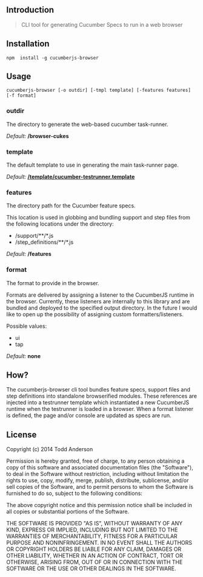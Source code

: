 Introduction
---
> CLI tool for generating Cucumber Specs to run in a web browser

Installation
---
```
npm  install -g cucumberjs-browser
```

Usage
---
```
cucumberjs-browser [-o outdir] [-tmpl template] [-features features] [-f format]
```

### outdir
The directory to generate the web-based cucumber task-runner.

_Default:_ __/browser-cukes__

### template
The default template to use in generating the main task-runner page.

_Default:_ [__/template/cucumber-testrunner.template__](https://github.com/bustardcelly/cucumberjs-browser/template/cucumber-testrunner.template)

### features
The directory path for the Cucumber feature specs.

This location is used in globbing and bundling support and step files from the following locations under the directory:

* /support/**/*.js
* /step_definitions/**/*.js

_Default:_ __/features__

### format
The format to provide in the browser.

Formats are delivered by assigning a listener to the CucumberJS runtime in the browser. Currently, these listeners are internally to this library and are bundled and deployed to the specified output directory. In the future I would like to open up the possibility of assigning custom formatters/listeners.

Possible values:

* ui
* tap

_Default:_ __none__

How?
---
The cucumberjs-browser cli tool bundles feature specs, support files and step definitions into standalone browserified modules. These references are injected into a testrunner template which instantiated a new CucumberJS runtime when the testrunner is loaded in a browser. When a format listener is defined, the page and/or console are updated as specs are run.

License
---
Copyright (c) 2014 Todd Anderson

Permission is hereby granted, free of charge, to any person
obtaining a copy of this software and associated documentation
files (the "Software"), to deal in the Software without
restriction, including without limitation the rights to use,
copy, modify, merge, publish, distribute, sublicense, and/or sell
copies of the Software, and to permit persons to whom the
Software is furnished to do so, subject to the following
conditions:

The above copyright notice and this permission notice shall be
included in all copies or substantial portions of the Software.

THE SOFTWARE IS PROVIDED "AS IS", WITHOUT WARRANTY OF ANY KIND,
EXPRESS OR IMPLIED, INCLUDING BUT NOT LIMITED TO THE WARRANTIES
OF MERCHANTABILITY, FITNESS FOR A PARTICULAR PURPOSE AND
NONINFRINGEMENT. IN NO EVENT SHALL THE AUTHORS OR COPYRIGHT
HOLDERS BE LIABLE FOR ANY CLAIM, DAMAGES OR OTHER LIABILITY,
WHETHER IN AN ACTION OF CONTRACT, TORT OR OTHERWISE, ARISING
FROM, OUT OF OR IN CONNECTION WITH THE SOFTWARE OR THE USE OR
OTHER DEALINGS IN THE SOFTWARE.